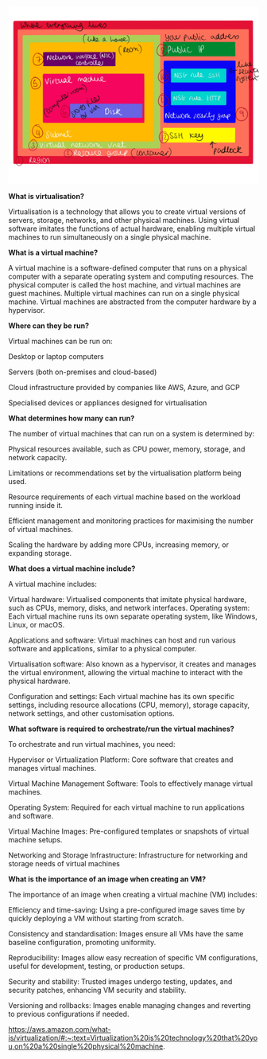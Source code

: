 
![Alt text](<Diagram (1).JPG>)



**What is virtualisation?**

Virtualisation is a technology that allows you to create virtual versions of servers, storage, networks, and other physical machines. Using virtual software imitates the functions of actual hardware, enabling multiple virtual machines to run simultaneously on a single physical machine.

**What is a virtual machine?**

A virtual machine is a software-defined computer that runs on a physical computer with a separate operating system and computing resources. The physical computer is called the host machine, and virtual machines are guest machines. Multiple virtual machines can run on a single physical machine. Virtual machines are abstracted from the computer hardware by a hypervisor.


**Where can they be run?**

Virtual machines can be run on:

Desktop or laptop computers

Servers (both on-premises and cloud-based)

Cloud infrastructure provided by companies like AWS, Azure, and GCP

Specialised devices or appliances designed for virtualisation


**What determines how many can run?**

The number of virtual machines that can run on a system is determined by:

Physical resources available, such as CPU power, memory, storage, and network capacity.

Limitations or recommendations set by the virtualisation platform being used.

Resource requirements of each virtual machine based on the workload running inside it.

Efficient management and monitoring practices for maximising the number of virtual machines.

Scaling the hardware by adding more CPUs, increasing memory, or expanding storage.

**What does a virtual machine include?**

A virtual machine includes:

Virtual hardware: Virtualised components that imitate physical hardware, such as CPUs, memory, disks, and network interfaces.
Operating system: Each virtual machine runs its own separate operating system, like Windows, Linux, or macOS.

Applications and software: Virtual machines can host and run various software and applications, similar to a physical computer.

Virtualisation software: Also known as a hypervisor, it creates and manages the virtual environment, allowing the virtual machine to interact with the physical hardware.

Configuration and settings: Each virtual machine has its own specific settings, including resource allocations (CPU, memory), storage capacity, network settings, and other customisation options.


**What software is required to orchestrate/run the virtual machines?**

To orchestrate and run virtual machines, you need:

Hypervisor or Virtualization Platform: Core software that creates and manages virtual machines.

Virtual Machine Management Software: Tools to effectively manage virtual machines.

Operating System: Required for each virtual machine to run applications and software.

Virtual Machine Images: Pre-configured templates or snapshots of virtual machine setups.

Networking and Storage Infrastructure: Infrastructure for networking and storage needs of virtual machines


**What is the importance of an image when creating an VM?**

The importance of an image when creating a virtual machine (VM) includes:

Efficiency and time-saving: Using a pre-configured image saves time by quickly deploying a VM without starting from scratch.

Consistency and standardisation: Images ensure all VMs have the same baseline configuration, promoting uniformity.

Reproducibility: Images allow easy recreation of specific VM configurations, useful for development, testing, or production setups.

Security and stability: Trusted images undergo testing, updates, and security patches, enhancing VM security and stability.

Versioning and rollbacks: Images enable managing changes and reverting to previous configurations if needed.

https://aws.amazon.com/what-is/virtualization/#:~:text=Virtualization%20is%20technology%20that%20you,on%20a%20single%20physical%20machine.